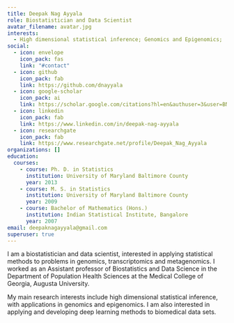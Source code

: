 ```yaml
---
title: Deepak Nag Ayyala
role: Biostatistician and Data Scientist
avatar_filename: avatar.jpg
interests:
  - High dimensional statistical inference; Genomics and Epigenomics;
social:
  - icon: envelope
    icon_pack: fas
    link: "#contact"
  - icon: github
    icon_pack: fab
    link: https://github.com/dnayyala
  - icon: google-scholar
    icon_pack: ai
    link: https://scholar.google.com/citations?hl=en&authuser=3&user=BNI9ZzcAAAAJ
  - icon: linkedin
    icon_pack: fab
    link: https://www.linkedin.com/in/deepak-nag-ayyala
  - icon: researchgate
    icon_pack: fab
    link: https://www.researchgate.net/profile/Deepak_Nag_Ayyala
organizations: []
education:
  courses:
    - course: Ph. D. in Statistics
      institution: University of Maryland Baltimore County
      year: 2013
    - course: M. S. in Statistics
      institution: University of Maryland Baltimore County
      year: 2009
    - course: Bachelor of Mathematics (Hons.)
      institution: Indian Statistical Institute, Bangalore
      year: 2007
email: deepaknagayyala@gmail.com
superuser: true
---
```

I am a biostatistician and data scientist, interested in applying statistical methods to problems in genomics, transcriptomics and metagenomics. I worked as an Assistant professor of Biostatistics and Data Science in the Department of Population Health Sciences at the Medical College of Georgia, Augusta University.

My main research interests include high dimensional statistical inference, with applications in genomics and epigenomics. I am also interested in applying and developing deep learning methods to biomedical data sets.